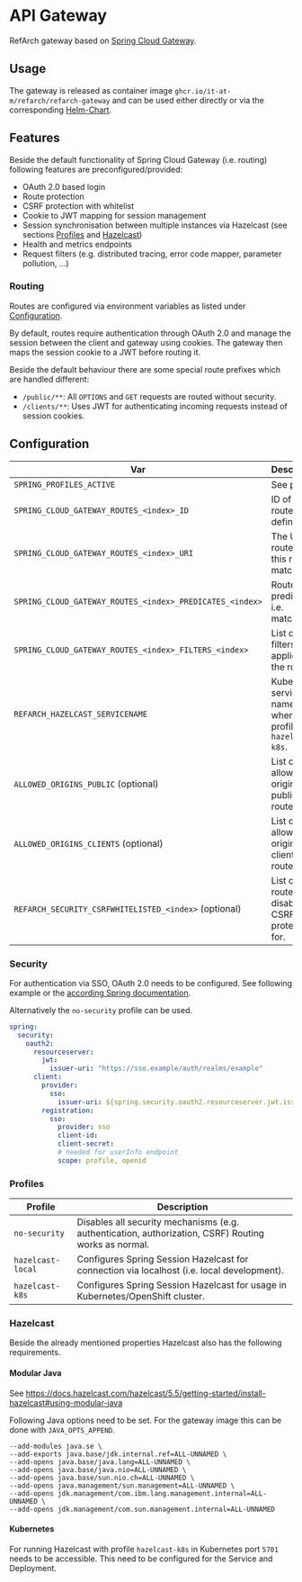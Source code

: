 # API Gateway

RefArch gateway based on [Spring Cloud Gateway](https://spring.io/projects/spring-cloud-gateway).

## Usage

The gateway is released as container image `ghcr.io/it-at-m/refarch/refarch-gateway` and can be used either directly or
via the corresponding [Helm-Chart](https://github.com/it-at-m/helm-charts/tree/main/charts/refarch-gateway).

## Features

Beside the default functionality of Spring Cloud Gateway (i.e. routing) following features are preconfigured/provided:

- OAuth 2.0 based login
- Route protection
- CSRF protection with whitelist
- Cookie to JWT mapping for session management
- Session synchronisation between multiple instances via Hazelcast (see sections [Profiles](#profiles) and [Hazelcast](#hazelcast))
- Health and metrics endpoints
- Request filters (e.g. distributed tracing, error code mapper, parameter pollution, ...)

### Routing

Routes are configured via environment variables as listed under [Configuration](#configuration).

By default, routes require authentication through OAuth 2.0 and manage the session between the client and gateway using
cookies.
The gateway then maps the session cookie to a JWT before routing it.

Beside the default behaviour there are some special route prefixes which are handled different:

- `/public/**`: All `OPTIONS` and `GET` requests are routed without security.
- `/clients/**`: Uses JWT for authenticating incoming requests instead of session cookies.

## Configuration

| Var                                                      | Description                                                     | Example                                                                 |
| -------------------------------------------------------- | --------------------------------------------------------------- | ----------------------------------------------------------------------- |
| `SPRING_PROFILES_ACTIVE`                                 | See [profiles](#profiles)                                       | `local,hazelcast-local`                                                 |
| `SPRING_CLOUD_GATEWAY_ROUTES_<index>_ID`                 | ID of a route definition.                                       | `backend`                                                               |
| `SPRING_CLOUD_GATEWAY_ROUTES_<index>_URI`                | The URI to route to if this route matches.                      | `http://backend-service:8080/`                                          |
| `SPRING_CLOUD_GATEWAY_ROUTES_<index>_PREDICATES_<index>` | Route predicates i.e. matcher.                                  | `Path=/api/backend-service/**`                                          |
| `SPRING_CLOUD_GATEWAY_ROUTES_<index>_FILTERS_<index>`    | List of filters applied to the route.                           | `RewritePath=/api/backend-service/(?<urlsegments>.*), /$\{urlsegments}` |
| `REFARCH_HAZELCAST_SERVICENAME`                          | Kubernetes service name for when using profile `hazelcast-k8s`. |                                                                         |
| `ALLOWED_ORIGINS_PUBLIC` (optional)                      | List of URIs allowed as origin for public routes.               | `https://*.example.com,http://localhost:*`                              |
| `ALLOWED_ORIGINS_CLIENTS` (optional)                     | List of URIs allowed as origin for clients routes.              | `https://*.example.com,http://localhost:*`                              |
| `REFARCH_SECURITY_CSRFWHITELISTED_<index>` (optional)    | List of routes to disable CSRF protection for.                  | `/example/**`                                                           |

### Security

For authentication via SSO, OAuth 2.0 needs to be configured.
See following example or the [according Spring documentation](https://docs.spring.io/spring-security/reference/servlet/oauth2/index.html).

Alternatively the `no-security` profile can be used.

```yaml
spring:
  security:
    oauth2:
      resourceserver:
        jwt:
          issuer-uri: "https://sso.example/auth/realms/example"
      client:
        provider:
          sso:
            issuer-uri: ${spring.security.oauth2.resourceserver.jwt.issuer-uri}
        registration:
          sso:
            provider: sso
            client-id:
            client-secret:
            # needed for userInfo endpoint
            scope: profile, openid
```

### Profiles

| Profile           | Description                                                                                          |
| ----------------- | ---------------------------------------------------------------------------------------------------- |
| `no-security`     | Disables all security mechanisms (e.g. authentication, authorization, CSRF) Routing works as normal. |
| `hazelcast-local` | Configures Spring Session Hazelcast for connection via localhost (i.e. local development).           |
| `hazelcast-k8s`   | Configures Spring Session Hazelcast for usage in Kubernetes/OpenShift cluster.                       |

### Hazelcast

Beside the already mentioned properties Hazelcast also has the following requirements.

#### Modular Java

See <https://docs.hazelcast.com/hazelcast/5.5/getting-started/install-hazelcast#using-modular-java>

Following Java options need to be set.
For the gateway image this can be done with `JAVA_OPTS_APPEND`.

```text
--add-modules java.se \
--add-exports java.base/jdk.internal.ref=ALL-UNNAMED \
--add-opens java.base/java.lang=ALL-UNNAMED \
--add-opens java.base/java.nio=ALL-UNNAMED \
--add-opens java.base/sun.nio.ch=ALL-UNNAMED \
--add-opens java.management/sun.management=ALL-UNNAMED \
--add-opens jdk.management/com.ibm.lang.management.internal=ALL-UNNAMED \
--add-opens jdk.management/com.sun.management.internal=ALL-UNNAMED
```

#### Kubernetes

For running Hazelcast with profile `hazelcast-k8s` in Kubernetes port `5701` needs to be accessible.
This need to be configured for the Service and Deployment.
